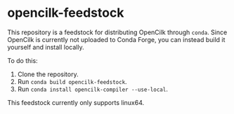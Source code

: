 # opencilk-feedstock

This repository is a feedstock for distributing OpenCilk through `conda`. Since OpenCilk is currently not uploaded to Conda Forge, you can instead build it
yourself and install locally.

To do this:
1. Clone the repository.
2. Run `conda build opencilk-feedstock`.
3. Run `conda install opencilk-compiler --use-local`.

This feedstock currently only supports linux64.
